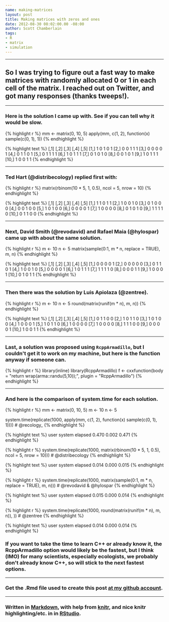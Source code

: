 ```yaml
---
name: making-matrices
layout: post
title: Making matrices with zeros and ones
date: 2012-08-30 08:02:00.00 -08:00
author: Scott Chamberlain
tags: 
- R
- matrix
- simulation
---
```



*********

## So I was trying to figure out a fast way to make matrices with randomly allocated 0 or 1 in each cell of the matrix. I reached out on Twitter, and got many responses (thanks tweeps!). 

*********

### Here is the solution I came up with. See if you can tell why it would be slow.

{% highlight r %}
mm <- matrix(0, 10, 5)
apply(mm, c(1, 2), function(x) sample(c(0, 1), 1))
{% endhighlight %}



{% highlight text %}
      [,1] [,2] [,3] [,4] [,5]
 [1,]    1    0    1    0    1
 [2,]    0    0    1    1    1
 [3,]    0    0    0    0    1
 [4,]    0    1    1    0    1
 [5,]    0    1    1    1    1
 [6,]    1    0    1    1    1
 [7,]    0    1    0    1    0
 [8,]    0    0    1    0    1
 [9,]    1    0    1    1    1
[10,]    1    0    0    1    1
{% endhighlight %}


*********

### Ted Hart (@distribecology) replied first with:

{% highlight r %}
matrix(rbinom(10 * 5, 1, 0.5), ncol = 5, nrow = 10)
{% endhighlight %}



{% highlight text %}
      [,1] [,2] [,3] [,4] [,5]
 [1,]    1    1    0    1    1
 [2,]    1    0    0    1    0
 [3,]    0    1    0    0    0
 [4,]    0    0    1    0    0
 [5,]    1    0    1    0    0
 [6,]    0    0    0    0    1
 [7,]    1    0    0    0    0
 [8,]    0    1    0    1    0
 [9,]    1    1    1    1    0
[10,]    0    1    1    0    0
{% endhighlight %}


*********


### Next, David Smith (@revodavid) and Rafael Maia (@hylospar) came up with about the same solution. 

{% highlight r %}
m <- 10
n <- 5
matrix(sample(0:1, m * n, replace = TRUE), m, n)
{% endhighlight %}



{% highlight text %}
      [,1] [,2] [,3] [,4] [,5]
 [1,]    0    0    0    0    1
 [2,]    0    0    0    0    0
 [3,]    0    1    1    0    1
 [4,]    1    0    0    1    0
 [5,]    0    0    0    0    1
 [6,]    1    0    1    1    1
 [7,]    1    1    1    1    0
 [8,]    0    0    0    1    1
 [9,]    1    0    0    0    1
[10,]    0    1    0    1    1
{% endhighlight %}


*********


### Then there was the solution by Luis Apiolaza (@zentree).

{% highlight r %}
m <- 10
n <- 5
round(matrix(runif(m * n), m, n))
{% endhighlight %}



{% highlight text %}
      [,1] [,2] [,3] [,4] [,5]
 [1,]    0    1    1    0    0
 [2,]    1    0    1    1    0
 [3,]    1    0    1    0    0
 [4,]    1    0    0    0    1
 [5,]    1    0    1    1    0
 [6,]    1    0    0    0    0
 [7,]    1    0    0    0    0
 [8,]    1    1    1    0    0
 [9,]    0    0    0    0    1
[10,]    1    0    0    1    1
{% endhighlight %}


*********

### Last, a solution was proposed using `RcppArmadillo`, but I couldn't get it to work on my machine, but here is the function anyway if someone can. 

{% highlight r %}
library(inline)
library(RcppArmadillo)
f <- cxxfunction(body = "return wrap(arma::randu(5,10));", plugin = "RcppArmadillo")
{% endhighlight %}


*********

### And here is the comparison of system.time for each solution. 

{% highlight r %}
mm <- matrix(0, 10, 5)
m <- 10
n <- 5

system.time(replicate(1000, apply(mm, c(1, 2), function(x) sample(c(0, 1), 1))))  # @recology_
{% endhighlight %}



{% highlight text %}
   user  system elapsed 
  0.470   0.002   0.471 
{% endhighlight %}



{% highlight r %}
system.time(replicate(1000, matrix(rbinom(10 * 5, 1, 0.5), ncol = 5, nrow = 10)))  # @distribecology
{% endhighlight %}



{% highlight text %}
   user  system elapsed 
  0.014   0.000   0.015 
{% endhighlight %}



{% highlight r %}
system.time(replicate(1000, matrix(sample(0:1, m * n, replace = TRUE), m, n)))  # @revodavid & @hylospar
{% endhighlight %}



{% highlight text %}
   user  system elapsed 
  0.015   0.000   0.014 
{% endhighlight %}



{% highlight r %}
system.time(replicate(1000, round(matrix(runif(m * n), m, n)), ))  # @zentree
{% endhighlight %}



{% highlight text %}
   user  system elapsed 
  0.014   0.000   0.014 
{% endhighlight %}


### If you want to take the time to learn C++ or already know it, the RcppArmadillo option would likely be the fastest, but I think (IMO) for many scientists, especially ecologists, we probably don't already know C++, so will stick to the next fastest options. 

*********

### Get the .Rmd file used to create this post [at my github account](https://github.com/SChamberlain/schamberlain.github.com/blob/master/_drafts/2012-08-30-making-matrices.Rmd).

*********

### Written in [Markdown](http://daringfireball.net/projects/markdown/), with help from [knitr](http://yihui.name/knitr/), and nice knitr highlighting/etc. in in [RStudio](http://rstudio.org/).